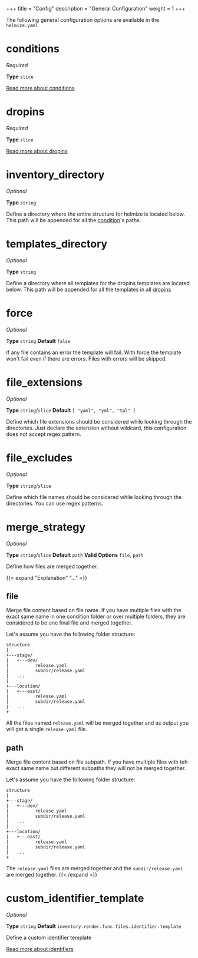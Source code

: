 +++
title = "Config"
description = "General Configuration"
weight = 1
+++

The following general configuration options are available in the `helmize.yaml`


# conditions

_Required_

**Type** `slice`

[Read more about conditions](../conditions/)


# dropins

_Required_

**Type** `slice`

[Read more about dropins](../dropins/)


# inventory_directory

_Optional_

**Type** `string` 

Define a directory where the entire structure for helmize is located below. This path will be appended for all the [condition](/documentation/configuration/conditions/)'s paths.


# templates_directory

_Optional_

**Type** `string` 

Define a directory where all templates for the dropins templates are located below. This path will be appended for all the templates in all [dropins](#/configuration/dropins/)

# force

_Optional_

**Type** `string` **Default** `false`

If any file contains an error the template will fail. With force the template won't fail even if there are errors. Files with errors will be skipped.

# file_extensions

_Optional_

**Type** `string`/`slice` **Default** `[ "yaml", "yml", "tpl" ]`

Define which file extensions should be considered while looking through the directories. Just declare the extension without wildcard, this configuration does not accept regex pattern.

# file_excludes

_Optional_

**Type** `string`/`slice`

Define which file names should be considered while looking through the directories. You can use regex patterns.


# merge_strategy

_Optional_

**Type** `string`/`slice` **Default** `path` **Valid Options** `file`, `path`

Define how files are merged together.

{{< expand "Explanation" "..." >}}
## file 

Merge file content based on file name. If you have multiple files with the exact same name in one condition folder or over multiple folders, they are considered to be one final file and merged together.

Let's assume you have the following folder structure:

```
structure
|
+---stage/
|   +---dev/
|          release.yaml
|          subdir/release.yaml
|   ...
|
+---location/
|   +---east/
|          release.yaml
|          subdir/release.yaml
|   ...
+
```

All the files named `release.yaml` will be merged together and as output you will get a single `release.yaml` file.


## path

Merge file content based on file subpath. If you have multiple files with teh exact same name but different subpaths they will not be merged together.

Let's assume you have the following folder structure:

```
structure
|
+---stage/
|   +---dev/
|          release.yaml
|          subdir/release.yaml
|   ...
|
+---location/
|   +---east/
|          release.yaml
|          subdir/release.yaml
|   ...
+
```

The `release.yaml` files are merged together and the `subdir/release.yaml` are merged together. 
{{< /expand >}}

# custom_identifier_template

_Optional_

**Type** `string` **Default** `inventory.render.func.files.identifier.template` 

Define a custom identifier template

[Read more about identifiers](../../advanced/identifiers/)

